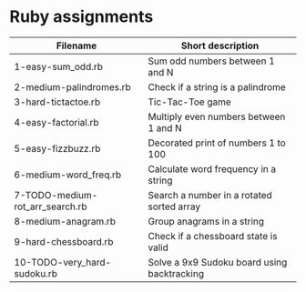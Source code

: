 # Ruby assignments

| Filename                        | Short description                           |
|---------------------------------|---------------------------------------------|
| 1-easy-sum_odd.rb               | Sum odd numbers between 1 and N             |
| 2-medium-palindromes.rb         | Check if a string is a palindrome           |
| 3-hard-tictactoe.rb             | Tic-Tac-Toe game                            |
| 4-easy-factorial.rb             | Multiply even numbers between 1 and N       |
| 5-easy-fizzbuzz.rb              | Decorated print of numbers 1 to 100         |
| 6-medium-word_freq.rb           | Calculate word frequency in a string        |
| 7-TODO-medium-rot_arr_search.rb | Search a number in a rotated sorted array   |
| 8-medium-anagram.rb             | Group anagrams in a string                  |
| 9-hard-chessboard.rb            | Check if a chessboard state is valid        |
| 10-TODO-very_hard-sudoku.rb     | Solve a 9x9 Sudoku board using backtracking |
